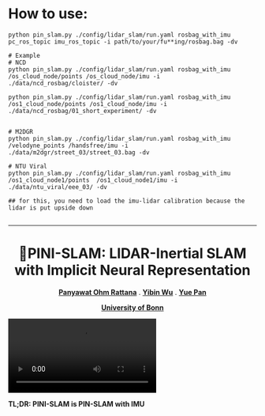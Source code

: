 # How to use:
```
python pin_slam.py ./config/lidar_slam/run.yaml rosbag_with_imu pc_ros_topic imu_ros_topic -i path/to/your/fu**ing/rosbag.bag -dv

# Example
# NCD
python pin_slam.py ./config/lidar_slam/run.yaml rosbag_with_imu /os_cloud_node/points /os_cloud_node/imu -i ./data/ncd_rosbag/cloister/ -dv

python pin_slam.py ./config/lidar_slam/run.yaml rosbag_with_imu /os1_cloud_node/points /os1_cloud_node/imu -i ./data/ncd_rosbag/01_short_experiment/ -dv


# M2DGR
python pin_slam.py ./config/lidar_slam/run.yaml rosbag_with_imu /velodyne_points /handsfree/imu -i ./data/m2dgr/street_03/street_03.bag -dv

# NTU Viral
python pin_slam.py ./config/lidar_slam/run.yaml rosbag_with_imu /os1_cloud_node1/points  /os1_cloud_node1/imu -i ./data/ntu_viral/eee_03/ -dv

## for this, you need to load the imu-lidar calibration because the lidar is put upside down


```

-------------------------


<p align="center">

  <h1 align="center">📍PINI-SLAM: LIDAR-Inertial SLAM with
Implicit Neural Representation</h1>

  <p align="center">
    <!-- <a href="https://github.com/PRBonn/PIN_SLAM/releases"><img src="https://img.shields.io/github/v/release/PRBonn/PIN_SLAM?label=version" /></a> -->
    <!-- <a href="https://github.com/PRBonn/PIN_SLAM#run-pin-slam"><img src="https://img.shields.io/badge/python-3670A0?style=flat-square&logo=python&logoColor=ffdd54" /></a> -->
    <!-- <a href="https://github.com/PRBonn/PIN_SLAM#installation"><img src="https://img.shields.io/badge/Linux-FCC624?logo=linux&logoColor=black" /></a> -->
    <!-- <a href="https://www.ipb.uni-bonn.de/wp-content/papercite-data/pdf/pan2024tro.pdf"><img src="https://img.shields.io/badge/Paper-pdf-<COLOR>.svg?style=flat-square" /></a> -->
    <!-- <a href="https://github.com/PRBonn/PIN_SLAM/blob/main/LICENSE"><img src="https://img.shields.io/badge/License-MIT-blue.svg?style=flat-square" /></a> -->
  </p>
  
  <p align="center">
    <a href="https://www.ipb.uni-bonn.de/people/yue-pan/"><strong>Panyawat Ohm Rattana</strong></a>
    .
    <a href="https://www.ipb.uni-bonn.de/people/yue-pan/"><strong>Yibin Wu</strong></a>
    .
    <a href="https://www.ipb.uni-bonn.de/people/yue-pan/"><strong>Yue Pan</strong></a>
    <!-- <a href=""><strong>Thorbjörn Posewsky</strong></a> -->
    <!-- <a href="https://www.ipb.uni-bonn.de/people/jens-behley/"><strong>Jens Behley</strong></a> -->
    <!-- <a href="https://www.ipb.uni-bonn.de/people/cyrill-stachniss/"><strong>Cyrill Stachniss</strong></a> -->
  </p>
  <p align="center"><a href="https://www.ipb.uni-bonn.de"><strong>University of Bonn</strong></a>
  <!-- <h3 align="center"><a href="https://www.ipb.uni-bonn.de/wp-content/papercite-data/pdf/pan2024tro.pdf">Paper</a> | Video</a></h3> -->
  <div align="center"></div>
</p>

![video math-easy](https://github.com/ohmohmpr/PINI/blob/main/video/math-easy.mp4)

**TL;DR: PINI-SLAM is PIN-SLAM with IMU**

<!-- 

![pin_slam_teaser](https://github.com/PRBonn/PIN_SLAM/assets/34207278/b5ab4c89-cdbe-464e-afbe-eb432b42fccc)

*Globally consistent point-based implicit neural (PIN) map built with PIN-SLAM in Bonn. The high-fidelity mesh can be reconstructed from the neural point map.*

----

![pin_slam_loop_compare](https://github.com/PRBonn/PIN_SLAM/assets/34207278/7dadd438-5a46-451a-9add-c9c08dcae277)

*Comparison of (a) the inconsistent mesh with duplicated structures reconstructed by PIN LiDAR odometry, and (b) the globally consistent mesh reconstructed by PIN-SLAM.*


----


| Globally Consistent Mapping | Various Scenarios | RGB-D SLAM Extension |
| :-: | :-: | :-: |
| <video src='https://github.com/PRBonn/PIN_SLAM/assets/34207278/b157f24c-0220-4ac4-8cf3-2247aeedfc2e'> | <video src='https://github.com/PRBonn/PIN_SLAM/assets/34207278/0906f7cd-aebe-4fb7-9ad4-514d089329bd'> | <video src='https://github.com/PRBonn/PIN_SLAM/assets/34207278/4519f4a8-3f62-42a1-897e-d9feb66bfcd0'> |


<!-- TABLE OF CONTENTS -->
<!-- <details open="open" style='padding: 10px; border-radius:5px 30px 30px 5px; border-style: solid; border-width: 1px;'>
  <summary>Table of Contents</summary>
  <ol>
    <li>
      <a href="#abstract">Abstract</a>
    </li>
    <li>
      <a href="#installation">Installation</a>
    </li>
    <li>
      <a href="#run-pin-slam">How to run PIN-SLAM</a>
    </li>
    <li>
      <a href="#visualizer-instructions">Visualizer instructions</a>
    </li>
    <li>
      <a href="#citation">Citation</a>
    </li>
    <li>
      <a href="#contact">Contact</a>
    </li>
    <li>
      <a href="#related-projects">Related projects</a>
    </li>
  </ol>
</details>


## Abstract

<details>
  <summary>[Details (click to expand)]</summary>
Accurate and robust localization and mapping are
essential components for most autonomous robots. In this paper,
we propose a SLAM system for building globally consistent maps,
called PIN-SLAM, that is based on an elastic and compact
point-based implicit neural map representation. Taking range
measurements as input, our approach alternates between incremental learning of the local implicit signed distance field
and the pose estimation given the current local map using a
correspondence-free, point-to-implicit model registration. Our
implicit map is based on sparse optimizable neural points,
which are inherently elastic and deformable with the global pose
adjustment when closing a loop. Loops are also detected using the
neural point features. Extensive experiments validate that PIN-SLAM is robust to various environments and versatile to different
range sensors such as LiDAR and RGB-D cameras. PIN-SLAM
achieves pose estimation accuracy better or on par with the state-of-the-art LiDAR odometry or SLAM systems and outperforms
the recent neural implicit SLAM approaches while maintaining
a more consistent, and highly compact implicit map that can be
reconstructed as accurate and complete meshes. Finally, thanks to
the voxel hashing for efficient neural points indexing and the fast
implicit map-based registration without closest point association,
PIN-SLAM can run at the sensor frame rate on a moderate GPU.
</details>



## Installation

### Platform requirement
* Ubuntu OS (tested on 20.04)

* With GPU (recommended) or CPU only (run much slower)

* GPU memory requirement (> 6 GB recommended)

* Windows/MacOS with CPU-only mode


### 1. Set up conda environment

```
conda create --name pin python=3.8
conda activate pin
```

### 2. Install the key requirement PyTorch

```
conda install pytorch==2.0.0 torchvision==0.15.0 torchaudio==2.0.0 pytorch-cuda=11.7 -c pytorch -c nvidia 
```

The commands depend on your CUDA version. You may check the instructions [here](https://pytorch.org/get-started/previous-versions/).

### 3. Install other dependency

```
pip3 install -r requirements.txt
```

----

## Run PIN-SLAM

### Clone the repository

```
git clone git@github.com:PRBonn/PIN_SLAM.git
cd PIN_SLAM
```

### Sanity test

For a sanity test, do the following to download an example part (first 100 frames) of the KITTI dataset (seq 00):

```
sh ./scripts/download_kitti_example.sh
```

And then run:

```
python3 pin_slam.py ./config/lidar_slam/run_demo.yaml -vsm
```

<details>
  <summary>[Details (click to expand)]</summary>
  
You can visualize the SLAM process in PIN-SLAM visualizer and check the results in the `./experiments` folder.

Use `run_demo_sem.yaml` if you want to conduct metric-semantic SLAM using semantic segmentation labels:
```
python3 pin_slam.py ./config/lidar_slam/run_demo_sem.yaml -vsm
```

If you are running on a server without an X service (you may first try `export DISPLAY=:0`), then you can turn off the visualization `-v` flag:
```
python3 pin_slam.py ./config/lidar_slam/run_demo.yaml -sm
```

If you don't have a Nvidia GPU on your device, then you can turn on the CPU-only operation by adding the `-c` flag:
```
python3 pin_slam.py ./config/lidar_slam/run_demo.yaml -vsmc
```

</details>


### Run on your datasets

For an arbitrary data sequence, you can run with the default config file by:
```
python3 pin_slam.py -i /path/to/your/point/cloud/folder -vsm
```

<details>
  <summary>[Details (click to expand)]</summary>

Follow the instructions on how to run PIN-SLAM by typing:
```
python3 pin_slam.py -h
```

To run PIN-SLAM with a specific config file, you can run:
```
python3 pin_slam.py path_to_your_config_file.yaml -vsm
```

The flags `-v`, `-s`, `-m` toggle the visualizer, map saving and mesh saving, respectively.

To specify the path to the input point cloud folder, you can either set `pc_path` in the config file or set `-i INPUT_PATH` upon running.

For pose estimation evaluation, you may also set `pose_path` in the config file to specify the path to the reference pose file (in KITTI or TUM format).

For some popular datasets, you can also set the dataset name and sequence name upon running. For example:
```
# KITTI dataset sequence 00
python3 pin_slam.py ./config/lidar_slam/run_kitti.yaml kitti 00 -vsm

# MulRAN dataset sequence KAIST01
python3 pin_slam.py ./config/lidar_slam/run_mulran.yaml mulran kaist01 -vsm

# Newer College dataset sequence 01_short
python3 pin_slam.py ./config/lidar_slam/run_ncd.yaml ncd 01 -vsm

# Replica dataset sequence room0
python3 pin_slam.py ./config/rgbd_slam/run_replica.yaml replica room0 -vsm
```

We also support loading data from rosbag, mcap or pcap using specific data loaders (originally from [KISS-ICP](https://github.com/PRBonn/kiss-icp)). You need to set the flag `-d` to use such data loaders. For example:
```
# Run on a rosbag or a folder of rosbags with certain point cloud topic
python3 pin_slam.py ./config/lidar_slam/run.yaml rosbag point_cloud_topic_name -i /path/to/the/rosbag -vsmd

# If there's only one topic for point cloud in the rosbag, you can omit it
python3 pin_slam.py ./config/lidar_slam/run.yaml rosbag -i /path/to/the/rosbag -vsmd
```

The data loaders for [some specific datasets](https://github.com/PRBonn/PIN_SLAM/tree/main/dataset/dataloaders) are also available. For example, you can run on Replica RGB-D dataset without preprocessing the data by:
```
# Download data
sh scripts/download_replica.sh

# Run PIN-SLAM
python3 pin_slam.py ./config/rgbd_slam/run_replica.yaml replica room0 -i data/Replica -vsmd 
```

The SLAM results and logs will be output in the `output_root` folder set in the config file or specified by the `-o OUTPUT_PATH` flag. 

For evaluation, you may check [here](https://github.com/PRBonn/PIN_SLAM/blob/main/eval/README.md) for the results that can be obtained with this repository on a couple of popular datasets. 

The training logs can be monitored via Weights & Bias online if you set the flag `-w`. If it's your first time using Weights & Bias, you will be requested to register and log in to your wandb account. You can also set the flag `-l` to turn on the log printing in the terminal.

</details>

### ROS 1 Support

If you are not using PIN-SLAM as a part of a ROS package, you can avoid the catkin stuff and simply run:

```
python3 pin_slam_ros.py path_to_your_config_file.yaml point_cloud_topic_name
```

<details>
  <summary>[Details (click to expand)]</summary>

For example:

```
python3 pin_slam_ros.py ./config/lidar_slam/run.yaml /os_cloud_node/points
```

After playing the ROS bag or launching the sensor you can then visualize the results in Rviz by:

```
rviz -d ./config/pin_slam_ros.rviz 
```

You may use the ROS service `save_results` and `save_mesh` to save the results and mesh (at a default resolution) in the `output_root` folder.

```
rosservice call /pin_slam/save_results
rosservice call /pin_slam/save_mesh
```

The process will stop and the results and logs will be saved in the `output_root` folder if no new messages are received for more than 30 seconds.

If you are running without a powerful GPU, PIN-SLAM may not run at the sensor frame rate. You need to play the rosbag with a lower rate to run PIN-SLAM properly.

You can also put `pin_slam_ros.py` into a ROS package for `rosrun` or `roslaunch`.

We will add support for ROS2 in the near future.

</details>


### Inspect the results after SLAM

After the SLAM process, you can reconstruct mesh from the PIN map within an arbitrary bounding box with an arbitrary resolution by running:

```
python3 vis_pin_map.py path/to/your/result/folder [marching_cubes_resolution_m] [(cropped)_map_file.ply] [output_mesh_file.ply] [mesh_min_nn]
```

<details>
  <summary>[Details (click to expand)]</summary>

The bounding box of `(cropped)_map_file.ply` will be used as the bounding box for mesh reconstruction. This file should be stored in the `map` subfolder of the result folder. You may directly use the original `neural_points.ply` or crop the neural points in software such as CloudCompare. The argument `mesh_min_nn` controls the trade-off between completeness and accuracy. The smaller number (for example `6`) will lead to a more complete mesh with more guessed artifacts. The larger number (for example `15`) will lead to a less complete but more accurate mesh. The reconstructed mesh would be saved as `output_mesh_file.ply` in the `mesh` subfolder of the result folder.

For example, for the case of the sanity test described above, run:

```
python3 vis_pin_map.py ./experiments/sanity_test_*  0.2 neural_points.ply mesh_20cm.ply 8
```
</details>


## Visualizer Instructions

We provide a PIN-SLAM visualizer based on [lidar-visualizer](https://github.com/PRBonn/lidar-visualizer) to monitor the SLAM process. You can use `-v` flag to turn on it.

<details>
  <summary>[Keyboard callbacks (click to expand)]</summary>

| Button |                                          Function                                          |
|:------:|:------------------------------------------------------------------------------------------:|
|  Space |                                        pause/resume                                        |
| ESC/Q  |                           exit                                                             |
|   G    |                     switch between the global/local map visualization                      |
|   E    |                     switch between the ego/map viewpoint                                   |
|   F    |                     toggle on/off the current point cloud  visualization                   |
|   M    |                         toggle on/off the mesh visualization                               |
|   A    |                 toggle on/off the current frame axis & sensor model visualization          |
|   P    |                 toggle on/off the neural points map visualization                          |
|   D    |               toggle on/off the training data pool visualization                           |
|   I    |               toggle on/off the SDF horizontal slice visualization                         |
|   T    |              toggle on/off PIN SLAM trajectory visualization                               |
|   Y    |              toggle on/off the ground truth trajectory visualization                       |
|   U    |              toggle on/off PIN odometry trajectory visualization                           |
|   R    |                           re-center the view point                                         |
|   Z    |              3D screenshot, save the currently visualized entities in the log folder       |
|   B    |                  toggle on/off back face rendering                                         |
|   W    |                  toggle on/off mesh wireframe                                              |
| Ctrl+9 |                                Set mesh color as normal direction                          |
|   5    |   switch between point cloud for mapping and for registration (with point-wise weight)     |
|   7    |                                      switch between black and white background             |
|   /    |   switch among different neural point color mode, 0: geometric feature, 1: color feature, 2: timestamp, 3: stability, 4: random             |
|  <     |  decrease mesh nearest neighbor threshold (more complete and more artifacts)               |
|  >     |  increase mesh nearest neighbor threshold (less complete but more accurate)                |
|  \[/\] |  decrease/increase mesh marching cubes voxel size                                          |
|  ↑/↓   |  move up/down the horizontal SDF slice                                                     |
|  +/-   |                  increase/decrease point size                                              |

</details>

## Citation

If you use PIN-SLAM for any academic work, please cite our original [paper](https://ieeexplore.ieee.org/document/10582536).

```
@article{pan2024tro,
author = {Y. Pan and X. Zhong and L. Wiesmann and T. Posewsky and J. Behley and C. Stachniss},
title = {{PIN-SLAM: LiDAR SLAM Using a Point-Based Implicit Neural Representation for Achieving Global Map Consistency}},
journal = IEEE Transactions on Robotics (TRO),
year = {2024},
codeurl = {https://github.com/PRBonn/PIN_SLAM},
}
```



## Contact
If you have any questions, please contact:

- Yue Pan {[yue.pan@igg.uni-bonn.de]()}


## Related Projects

[SHINE-Mapping (ICRA 23)](https://github.com/PRBonn/SHINE_mapping): Large-Scale 3D Mapping Using Sparse Hierarchical Implicit Neural Representations

[LocNDF (RAL 23)](https://github.com/PRBonn/LocNDF): Neural Distance Field Mapping for Robot Localization

[KISS-ICP (RAL 23)](https://github.com/PRBonn/kiss-icp): A LiDAR odometry pipeline that just works

[4DNDF (CVPR 24)](https://github.com/PRBonn/4dNDF): 3D LiDAR Mapping in Dynamic Environments using a 4D Implicit Neural Representation --> 